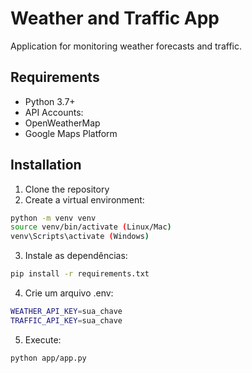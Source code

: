 # Weather and Traffic App

Application for monitoring weather forecasts and traffic.

## Requirements

- Python 3.7+
- API Accounts:
- OpenWeatherMap
- Google Maps Platform

## Installation

1. Clone the repository
2. Create a virtual environment:
```bash
python -m venv venv
source venv/bin/activate (Linux/Mac)
venv\Scripts\activate (Windows)
```
3. Instale as dependências:
```bash
pip install -r requirements.txt
```
4. Crie um arquivo .env:
```bash
WEATHER_API_KEY=sua_chave
TRAFFIC_API_KEY=sua_chave
```
5. Execute:
```bash
python app/app.py
```




